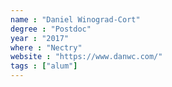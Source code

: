 ```yaml
---
name : "Daniel Winograd-Cort"
degree : "Postdoc"
year : "2017"
where : "Nectry"
website : "https://www.danwc.com/"
tags : ["alum"]
---
```

